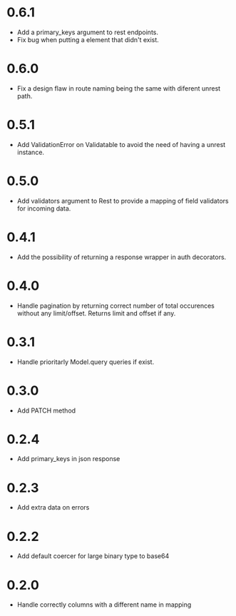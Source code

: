 0.6.1
=====

* Add a primary_keys argument to rest endpoints.
* Fix bug when putting a element that didn't exist.

0.6.0
=====

* Fix a design flaw in route naming being the same with diferent unrest path.


0.5.1
=====

* Add ValidationError on Validatable to avoid the need of having a unrest instance.


0.5.0
=====

* Add validators argument to Rest to provide a mapping of field validators for incoming data.

0.4.1
=====

* Add the possibility of returning a response wrapper in auth decorators.

0.4.0
=====

* Handle pagination by returning correct number of total occurences without any limit/offset. Returns limit and offset if any.


0.3.1
=====

* Handle prioritarly Model.query queries if exist.

0.3.0
=====

* Add PATCH method


0.2.4
=====

* Add primary_keys in json response

0.2.3
=====

* Add extra data on errors

0.2.2
=====

* Add default coercer for large binary type to base64

0.2.0
=====

* Handle correctly columns with a different name in mapping
